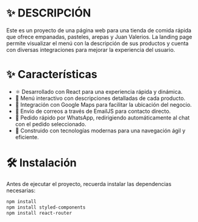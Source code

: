 <h1> ✨ DESCRIPCIÓN </h1>

Este es un proyecto de una página web para una tienda de comida rápida que ofrece empanadas, pasteles, arepas y Juan Valerios. La landing page permite visualizar el menú con la descripción de sus productos y cuenta con diversas integraciones para mejorar la experiencia del usuario.

<h1> ✨ Características </h1>
<ul>
  <li>
    ⚛️ Desarrollado con React para una experiencia rápida y dinámica.
  </li>
  <li>
    📜 Menú interactivo con descripciones detalladas de cada producto.
  </li>
  <li>
    📍 Integración con Google Maps para facilitar la ubicación del negocio.
  </li>
  <li>
    📧 Envío de correos a través de EmailJS para contacto directo.
  </li>
  <li>
    📲 Pedido rápido por WhatsApp, redirigiendo automáticamente al chat con el pedido seleccionado.
  </li>
  <li>
    🚀 Construido con tecnologías modernas para una navegación ágil y eficiente.
  </li>

</ul>

<h1> 🛠 Instalación </h1>



Antes de ejecutar el proyecto, recuerda instalar las dependencias necesarias:


```sh
npm install
npm install styled-components
npm install react-router


